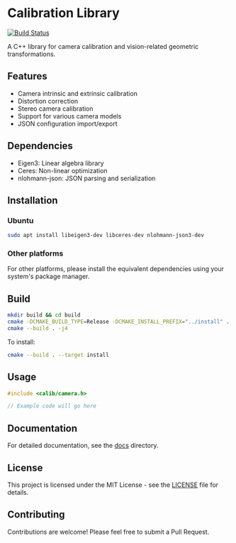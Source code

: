# Calibration Library

[![Build Status](https://github.com/VitalyVorobyev/calibration/actions/workflows/build.yml/badge.svg)](https://github.com/VitalyVorobyev/calibration/actions/workflows/build.yml)

A C++ library for camera calibration and vision-related geometric transformations.

## Features

- Camera intrinsic and extrinsic calibration
- Distortion correction
- Stereo camera calibration
- Support for various camera models
- JSON configuration import/export

## Dependencies

- Eigen3: Linear algebra library
- Ceres: Non-linear optimization
- nlohmann-json: JSON parsing and serialization

## Installation

### Ubuntu

```bash
sudo apt install libeigen3-dev libceres-dev nlohmann-json3-dev
```

### Other platforms

For other platforms, please install the equivalent dependencies using your system's package manager.

## Build

```bash
mkdir build && cd build
cmake -DCMAKE_BUILD_TYPE=Release -DCMAKE_INSTALL_PREFIX="../install" ..
cmake --build . -j4
```

To install:

```bash
cmake --build . --target install
```

## Usage

```cpp
#include <calib/camera.h>

// Example code will go here
```

## Documentation

For detailed documentation, see the [docs](docs/) directory.

## License

This project is licensed under the MIT License - see the [LICENSE](LICENSE) file for details.

## Contributing

Contributions are welcome! Please feel free to submit a Pull Request.
